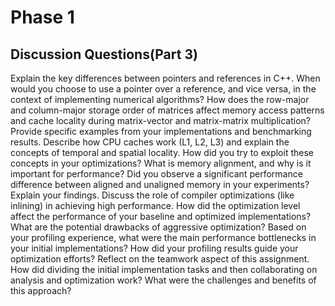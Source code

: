 # Phase 1

## Discussion Questions(Part 3)
Explain the key differences between pointers and references in C++. When would you choose to use a pointer over a reference, and vice versa, in the context of implementing numerical algorithms?
How does the row-major and column-major storage order of matrices affect memory access patterns and cache locality during matrix-vector and matrix-matrix multiplication? Provide specific examples from your implementations and benchmarking results.
Describe how CPU caches work (L1, L2, L3) and explain the concepts of temporal and spatial locality. How did you try to exploit these concepts in your optimizations?
What is memory alignment, and why is it important for performance? Did you observe a significant performance difference between aligned and unaligned memory in your experiments? Explain your findings.
Discuss the role of compiler optimizations (like inlining) in achieving high performance. How did the optimization level affect the performance of your baseline and optimized implementations? What are the potential drawbacks of aggressive optimization?
Based on your profiling experience, what were the main performance bottlenecks in your initial implementations? How did your profiling results guide your optimization efforts?
Reflect on the teamwork aspect of this assignment. How did dividing the initial implementation tasks and then collaborating on analysis and optimization work? What were the challenges and benefits of this approach?